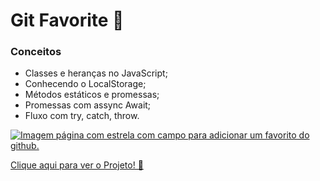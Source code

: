 # Git Favorite 🌟
### Conceitos
* Classes e heranças no JavaScript;
* Conhecendo o LocalStorage;
* Métodos estáticos e promessas;
* Promessas com assync Await;
* Fluxo com try, catch, throw.<br>

<a href="https://douglasantosilva.github.io/Explorer/stage_6/GitFav/index.html" alt="página GitFav" target="_blank">
  <img 
  src="https://user-images.githubusercontent.com/107257951/194195101-27733a46-d83f-4c1e-9e8d-d9923a3ca2b2.png" 
  alt="Imagem página com estrela com campo para adicionar um favorito do github.">
</a>

[Clique aqui para ver o Projeto! 🔎](https://douglasantosilva.github.io/Explorer/stage_6/GitFav/index.html)

